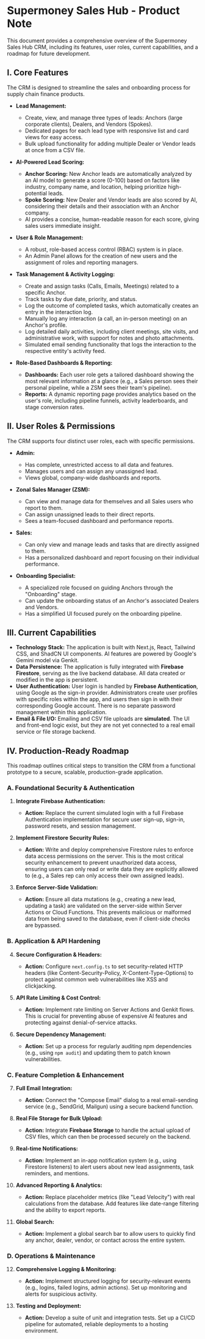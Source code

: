 # Supermoney Sales Hub - Product Note

This document provides a comprehensive overview of the Supermoney Sales Hub CRM, including its features, user roles, current capabilities, and a roadmap for future development.

## I. Core Features

The CRM is designed to streamline the sales and onboarding process for supply chain finance products.

-   **Lead Management:**
    -   Create, view, and manage three types of leads: Anchors (large corporate clients), Dealers, and Vendors (Spokes).
    -   Dedicated pages for each lead type with responsive list and card views for easy access.
    -   Bulk upload functionality for adding multiple Dealer or Vendor leads at once from a CSV file.

-   **AI-Powered Lead Scoring:**
    -   **Anchor Scoring:** New Anchor leads are automatically analyzed by an AI model to generate a score (0-100) based on factors like industry, company name, and location, helping prioritize high-potential leads.
    -   **Spoke Scoring:** New Dealer and Vendor leads are also scored by AI, considering their details and their association with an Anchor company.
    -   AI provides a concise, human-readable reason for each score, giving sales users immediate insight.

-   **User & Role Management:**
    -   A robust, role-based access control (RBAC) system is in place.
    -   An Admin Panel allows for the creation of new users and the assignment of roles and reporting managers.

-   **Task Management & Activity Logging:**
    -   Create and assign tasks (Calls, Emails, Meetings) related to a specific Anchor.
    -   Track tasks by due date, priority, and status.
    -   Log the outcome of completed tasks, which automatically creates an entry in the interaction log.
    -   Manually log any interaction (a call, an in-person meeting) on an Anchor's profile.
    -   Log detailed daily activities, including client meetings, site visits, and administrative work, with support for notes and photo attachments.
    -   Simulated email sending functionality that logs the interaction to the respective entity's activity feed.

-   **Role-Based Dashboards & Reporting:**
    -   **Dashboards:** Each user role gets a tailored dashboard showing the most relevant information at a glance (e.g., a Sales person sees their personal pipeline, while a ZSM sees their team's pipeline).
    -   **Reports:** A dynamic reporting page provides analytics based on the user's role, including pipeline funnels, activity leaderboards, and stage conversion rates.

## II. User Roles & Permissions

The CRM supports four distinct user roles, each with specific permissions.

-   **Admin:**
    -   Has complete, unrestricted access to all data and features.
    -   Manages users and can assign any unassigned lead.
    -   Views global, company-wide dashboards and reports.

-   **Zonal Sales Manager (ZSM):**
    -   Can view and manage data for themselves and all Sales users who report to them.
    -   Can assign unassigned leads to their direct reports.
    -   Sees a team-focused dashboard and performance reports.

-   **Sales:**
    -   Can only view and manage leads and tasks that are directly assigned to them.
    -   Has a personalized dashboard and report focusing on their individual performance.

-   **Onboarding Specialist:**
    -   A specialized role focused on guiding Anchors through the "Onboarding" stage.
    -   Can update the onboarding status of an Anchor's associated Dealers and Vendors.
    -   Has a simplified UI focused purely on the onboarding pipeline.

## III. Current Capabilities

-   **Technology Stack:** The application is built with Next.js, React, Tailwind CSS, and ShadCN UI components. AI features are powered by Google's Gemini model via Genkit.
-   **Data Persistence:** The application is fully integrated with **Firebase Firestore**, serving as the live backend database. All data created or modified in the app is persistent.
-   **User Authentication:** User login is handled by **Firebase Authentication**, using Google as the sign-in provider. Administrators create user profiles with specific roles within the app, and users then sign in with their corresponding Google account. There is no separate password management within this application.
-   **Email & File I/O:** Emailing and CSV file uploads are **simulated**. The UI and front-end logic exist, but they are not yet connected to a real email service or file storage backend.

## IV. Production-Ready Roadmap

This roadmap outlines critical steps to transition the CRM from a functional prototype to a secure, scalable, production-grade application.

### A. Foundational Security & Authentication

1.  **Integrate Firebase Authentication:**
    -   **Action:** Replace the current simulated login with a full Firebase Authentication implementation for secure user sign-up, sign-in, password resets, and session management.

2.  **Implement Firestore Security Rules:**
    -   **Action:** Write and deploy comprehensive Firestore rules to enforce data access permissions on the server. This is the most critical security enhancement to prevent unauthorized data access, ensuring users can only read or write data they are explicitly allowed to (e.g., a Sales rep can only access their own assigned leads).

3.  **Enforce Server-Side Validation:**
    -   **Action:** Ensure all data mutations (e.g., creating a new lead, updating a task) are validated on the server-side within Server Actions or Cloud Functions. This prevents malicious or malformed data from being saved to the database, even if client-side checks are bypassed.

### B. Application & API Hardening

4.  **Secure Configuration & Headers:**
    -   **Action:** Configure `next.config.ts` to set security-related HTTP headers (like Content-Security-Policy, X-Content-Type-Options) to protect against common web vulnerabilities like XSS and clickjacking.

5.  **API Rate Limiting & Cost Control:**
    -   **Action:** Implement rate limiting on Server Actions and Genkit flows. This is crucial for preventing abuse of expensive AI features and protecting against denial-of-service attacks.

6.  **Secure Dependency Management:**
    -   **Action:** Set up a process for regularly auditing npm dependencies (e.g., using `npm audit`) and updating them to patch known vulnerabilities.

### C. Feature Completion & Enhancement

7.  **Full Email Integration:**
    -   **Action:** Connect the "Compose Email" dialog to a real email-sending service (e.g., SendGrid, Mailgun) using a secure backend function.

8.  **Real File Storage for Bulk Upload:**
    -   **Action:** Integrate **Firebase Storage** to handle the actual upload of CSV files, which can then be processed securely on the backend.

9.  **Real-time Notifications:**
    -   **Action:** Implement an in-app notification system (e.g., using Firestore listeners) to alert users about new lead assignments, task reminders, and mentions.

10. **Advanced Reporting & Analytics:**
    -   **Action:** Replace placeholder metrics (like "Lead Velocity") with real calculations from the database. Add features like date-range filtering and the ability to export reports.

11. **Global Search:**
    -   **Action:** Implement a global search bar to allow users to quickly find any anchor, dealer, vendor, or contact across the entire system.

### D. Operations & Maintenance

12. **Comprehensive Logging & Monitoring:**
    -   **Action:** Implement structured logging for security-relevant events (e.g., logins, failed logins, admin actions). Set up monitoring and alerts for suspicious activity.

13. **Testing and Deployment:**
    -   **Action:** Develop a suite of unit and integration tests. Set up a CI/CD pipeline for automated, reliable deployments to a hosting environment.
